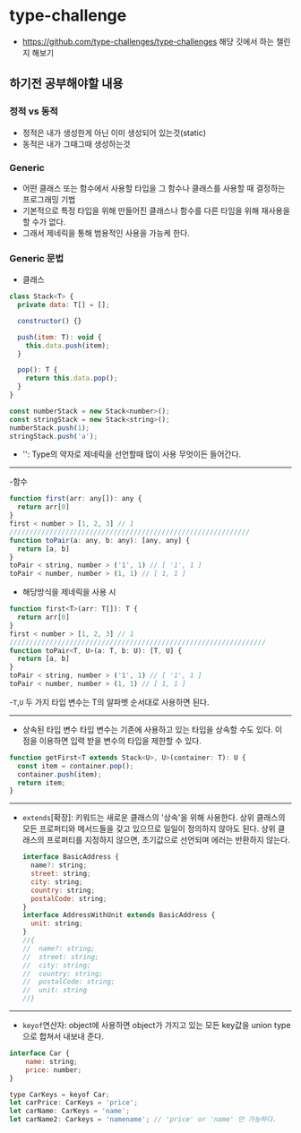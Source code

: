 # type-challenge

- https://github.com/type-challenges/type-challenges 해당 깃에서 하는 챌린지 해보기

## 하기전 공부해야할 내용

### 정적 vs 동적

- 정적은 내가 생성한게 아닌 이미 생성되어 있는것(static)
- 동적은 내가 그때그때 생성하는것

### Generic

- 어떤 클래스 또는 함수에서 사용할 타입을 그 함수나 클래스를 사용할 때 결정하는 프로그래밍 기법
- 기본적으로 특정 타입을 위해 만들어진 클래스나 함수를 다른 타임을 위해 재사용을 할 수가 없다.
- 그래서 제네릭을 통해 범용적인 사용을 가능케 한다.

### Generic 문법

- 클래스

```javascript
class Stack<T> {
  private data: T[] = [];

  constructor() {}

  push(item: T): void {
    this.data.push(item);
  }

  pop(): T {
    return this.data.pop();
  }
}

const numberStack = new Stack<number>();
const stringStack = new Stack<string>();
numberStack.push(1);
stringStack.push('a');
```

- '<T>': Type의 약자로 제네릭을 선언할때 많이 사용 무엇이든 들어간다.

---

-함수

```javascript
function first(arr: any[]): any {
  return arr[0]
}
first < number > [1, 2, 3] // 1
////////////////////////////////////////////////////////////
function toPair(a: any, b: any): [any, any] {
  return [a, b]
}
toPair < string, number > ('1', 1) // [ '1', 1 ]
toPair < number, number > (1, 1) // [ 1, 1 ]
```

- 해당방식을 제네릭을 사용 시

```javascript
function first<T>(arr: T[]): T {
  return arr[0]
}
first < number > [1, 2, 3] // 1
////////////////////////////////////////////////////////////////
function toPair<T, U>(a: T, b: U): [T, U] {
  return [a, b]
}
toPair < string, number > ('1', 1) // [ '1', 1 ]
toPair < number, number > (1, 1) // [ 1, 1 ]
```

-`T`,`U` 두 가지 타입 변수는 T의 알파벳 순서대로 사용하면 된다.

---

- 상속된 타입 변수
  타입 변수는 기존에 사용하고 있는 타입을 상속할 수도 있다.
  이 점을 이용하면 입력 받을 변수의 타입을 제한할 수 있다.

```javascript
function getFirst<T extends Stack<U>, U>(container: T): U {
  const item = container.pop();
  container.push(item);
  return item;
}

```

---

- `extends`[확장]: 키워드는 새로운 클래스의 '상속'을 위해 사용한다. 상위 클래스의 모든 프로퍼티와 메서드들을 갖고 있으므로 일일이 정의하지 않아도 된다.
  상위 클래스의 프로퍼티를 지정하지 않으면, 초기값으로 선언되며 에러는 반환하지 않는다.
  ```javascript
  interface BasicAddress {
    name?: string;
    street: string;
    city: string;
    country: string;
    postalCode: string;
  }
  interface AddressWithUnit extends BasicAddress {
    unit: string;
  }
  //{
  //  name?: string;
  //  street: string;
  //  city: string;
  //  country: string;
  //  postalCode: string;
  //  unit: string
  //}
  ```

---

- `keyof`연산자: object에 사용하면 object가 가지고 있는 모든 key값을 union type으로 합쳐서 내보내 준다.

```javascript
interface Car {
	name: string;
    price: number;
}

type CarKeys = keyof Car;
let carPrice: CarKeys = 'price';
let carName: CarKeys = 'name';
let carName2: Carkeys = 'namename'; // 'price' or 'name' 만 가능하다.
```
